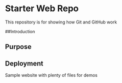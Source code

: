 # Starter Web Repo

This repository is for showing how Git and GitHub work

##Introduction 

## Purpose

## Deployment

Sample website with plenty of files for demos